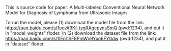 This is source code for paper: A Multi-labeled Conventional Neural Network Model for Diagnosis of Lymphoma from Ultrasonic Images

To run the model, please
(1) download the model file from the link: https://pan.baidu.com/s/1ocvA9Kf-tygRAgcpynsSmQ  (pwd:1234), and put it in "model_weights" floder. \n
(2) download the dataset file from the link: https://pan.baidu.com/s/1IEnl1SF8PmWy9Yxo6FY0dw (pwd:1234), and put it in "dataset" floder.
